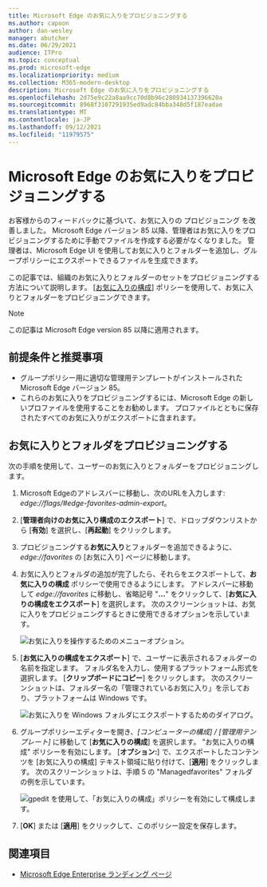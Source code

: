 ```yaml
---
title: Microsoft Edge のお気に入りをプロビジョニングする
ms.author: capoon
author: dan-wesley
manager: abutcher
ms.date: 06/29/2021
audience: ITPro
ms.topic: conceptual
ms.prod: microsoft-edge
ms.localizationpriority: medium
ms.collection: M365-modern-desktop
description: Microsoft Edge のお気に入りをプロビジョニングする
ms.openlocfilehash: 2d75e9c22a8aa9cc70d8b96c280934137396620a
ms.sourcegitcommit: 8968f3107291935ed9adc84bba348d5f187eadae
ms.translationtype: MT
ms.contentlocale: ja-JP
ms.lasthandoff: 09/12/2021
ms.locfileid: "11979575"
---
```

# <a name="provision-favorites-for-microsoft-edge"></a>Microsoft Edge のお気に入りをプロビジョニングする

お客様からのフィードバックに基づいて、お気に入りの プロビジョニング を改善しました。 Microsoft Edge バージョン 85 以降、管理者はお気に入りをプロビジョニングするために手動でファイルを作成する必要がなくなりました。 管理者は、Microsoft Edge UI を使用してお気に入りとフォルダーを追加し、グループポリシーにエクスポートできるファイルを生成できます。

この記事では、組織のお気に入りとフォルダーのセットをプロビジョニングする方法について説明します。 [[お気に入りの構成](//DeployEdge/microsoft-edge-policies#configure-favorites)] ポリシーを使用して、お気に入りとフォルダーをプロビジョニングできます。

> [!NOTE]
> この記事は Microsoft Edge version 85 以降に適用されます。

## <a name="prerequisites-and-recommendations"></a>前提条件と推奨事項

- グループポリシー用に適切な管理用テンプレートがインストールされた Microsoft Edge バージョン 85。
- これらのお気に入りをプロビジョニングするには、Microsoft Edge の新しいプロファイルを使用することをお勧めします。 プロファイルとともに保存されたすべてのお気に入りがエクスポートに含まれます。  

## <a name="provision-favorites-and-folders"></a>お気に入りとフォルダをプロビジョニングする

次の手順を使用して、ユーザーのお気に入りとフォルダーをプロビジョニングします。

1. Microsoft Edgeのアドレスバーに移動し、次のURLを入力します: *edge://flags/#edge-favorites-admin-export*。
2. [**管理者向けのお気に入り構成のエクスポート**] で、ドロップダウンリストから [**有効**] を選択し、[**再起動**] をクリックします。

3. プロビジョニングする**お気に入り**とフォルダーを追加できるように、*edge://favorites* の [お気に入り] ページに移動します。

<!--
4. On the **Favorites bar**, click **Add folder**. The folder structure of favorites that are set in the profile you're using will be reflected in the folder you provision for your users. The next screenshot shows "Managed favorites", the folder we'll use to provision favorites.

   ![Add a folder](media/edge-learnmore-provision-favorites/provision-favorites-add-folder.png)

   > [!TIP]
   > Add existing folders that contain favorites you want to provision for your users.

5. Select "Managed favorites" and then click **Add favorite**. The next screenshot shows the favorite we've added.

   ![Add a favorite](media/edge-learnmore-provision-favorites/provision-favorites-add-favorite.png)-->

4. お気に入りとフォルダの追加が完了したら、それらをエクスポートして、**お気に入りの構成** ポリシーで使用できるようにします。 アドレスバーに移動して *edge://favorites* に移動し、省略記号 "**…**" をクリックして、[**お気に入りの構成をエクスポート**] を選択します。 次のスクリーンショットは、お気に入りをプロビジョニングするときに使用できるオプションを示しています。

   ![お気に入りを操作するためのメニューオプション。](media/edge-learnmore-provision-favorites/provision-favorites-menu-options.png)

5. [**お気に入りの構成をエクスポート**] で、ユーザーに表示されるフォルダーの名前を指定します。 フォルダ名を入力し、使用するプラットフォーム形式を選択します。 [**クリップボードにコピー**] をクリックします。 次のスクリーンショットは、フォルダー名の「管理されているお気に入り」を示しており、プラットフォームは Windows です。

   ![お気に入りを Windows フォルダにエクスポートするためのダイアログ。](media/edge-learnmore-provision-favorites/provision-favorites-export.png)

6. グループポリシーエディターを開き、*[コンピューターの構成] / [管理用テンプレート]* に移動して [**お気に入りの構成**] を選択します。 "お気に入りの構成" ポリシーを有効にします。 [**オプション:**] で、エクスポートしたコンテンツを [お気に入りの構成] テキスト領域に貼り付けて、[**適用**] をクリックします。 次のスクリーンショットは、手順 5 の "Managedfavorites" フォルダの例を示しています。

   ![gpedit を使用して、「お気に入りの構成」ポリシーを有効にして構成します。](media/edge-learnmore-provision-favorites/provision-favorites-gpedit.png)

7. [**OK**] または [**適用**] をクリックして、このポリシー設定を保存します。

## <a name="see-also"></a>関連項目

- [Microsoft Edge Enterprise ランディング ページ](https://aka.ms/EdgeEnterprise)